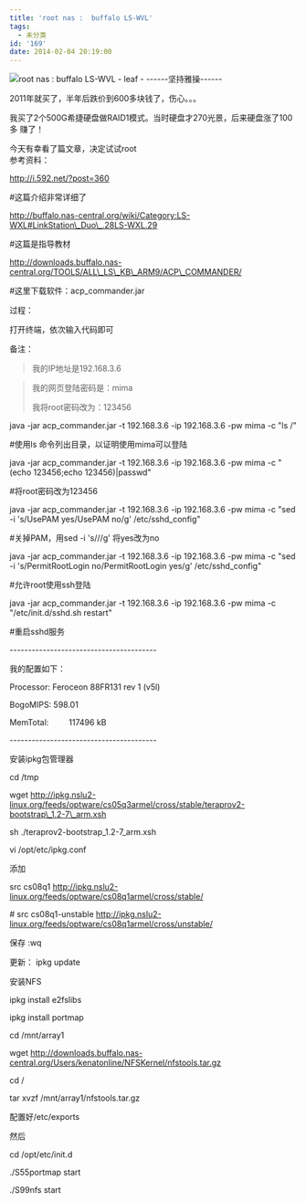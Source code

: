 ```yaml
---
title: 'root nas :  buffalo LS-WVL'
tags:
  - 未分类
id: '169'
date: 2014-02-04 20:19:00
---
```


![root nas :  buffalo LS-WVL - leaf - ------坚持雅操------](http://img0.ph.126.net/BWHcgE8BPLbb463K2lF4NA==/4791267053669049027.png "root nas :  buffalo LS-WVL - leaf - ------坚持雅操------")

2011年就买了，半年后跌价到600多块钱了，伤心。。。

我买了2个500G希捷硬盘做RAID1模式。当时硬盘才270光景，后来硬盘涨了100多 赚了！

  

今天有幸看了篇文章，决定试试root  
参考资料：

http://i.592.net/?post=360

#这篇介绍非常详细了

http://buffalo.nas-central.org/wiki/Category:LS-WXL#LinkStation\_Duo\_.28LS-WXL.29

#这篇是指导教材

http://downloads.buffalo.nas-central.org/TOOLS/ALL\_LS\_KB\_ARM9/ACP\_COMMANDER/

#这里下载软件：acp\_commander.jar

  

  

过程：

打开终端，依次输入代码即可

备注：

> 我的IP地址是192.168.3.6

> 我的网页登陆密码是：mima
> 
> 我将root密码改为：123456
> 
>   

java -jar acp\_commander.jar -t 192.168.3.6 -ip 192.168.3.6 -pw mima -c "ls /"

#使用ls 命令列出目录，以证明使用mima可以登陆

  

java -jar acp\_commander.jar -t 192.168.3.6 -ip 192.168.3.6 -pw mima -c "(echo 123456;echo 123456)|passwd"

#将root密码改为123456

  

java -jar acp\_commander.jar -t 192.168.3.6 -ip 192.168.3.6 -pw mima -c "sed -i 's/UsePAM yes/UsePAM no/g' /etc/sshd\_config"

#关掉PAM，用sed -i 's///g' 将yes改为no

  

java -jar acp\_commander.jar -t 192.168.3.6 -ip 192.168.3.6 -pw mima -c "sed -i 's/PermitRootLogin no/PermitRootLogin yes/g' /etc/sshd\_config"

#允许root使用ssh登陆

  

java -jar acp\_commander.jar -t 192.168.3.6 -ip 192.168.3.6 -pw mima -c "/etc/init.d/sshd.sh restart"

#重启sshd服务

  

\----------------------------------------

我的配置如下：

Processor: Feroceon 88FR131 rev 1 (v5l)

BogoMIPS: 598.01

MemTotal:         117496 kB

\----------------------------------------

  

安装ipkg包管理器

cd /tmp

wget http://ipkg.nslu2-linux.org/feeds/optware/cs05q3armel/cross/stable/teraprov2-bootstrap\_1.2-7\_arm.xsh

sh ./teraprov2-bootstrap\_1.2-7\_arm.xsh

  

vi /opt/etc/ipkg.conf 

添加

src cs08q1 http://ipkg.nslu2-linux.org/feeds/optware/cs08q1armel/cross/stable/

\# src cs08q1-unstable http://ipkg.nslu2-linux.org/feeds/optware/cs08q1armel/cross/unstable/

保存 :wq

更新： ipkg update

  

  

安装NFS

ipkg install e2fslibs

ipkg install portmap

cd /mnt/array1

wget http://downloads.buffalo.nas-central.org/Users/kenatonline/NFSKernel/nfstools.tar.gz

cd /

tar xvzf /mnt/array1/nfstools.tar.gz

配置好/etc/exports

然后

cd /opt/etc/init.d

./S55portmap start

./S99nfs start
